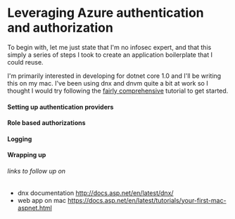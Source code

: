 # Leveraging Azure authentication and authorization

To begin with, let me just state that I'm no infosec expert, and that this simply a series of steps I took to create an application boilerplate that I could reuse.

I'm primarily interested in developing for dotnet core 1.0 and I'll be writing this on my mac. I've been using dnx and dnvm quite a bit at work so I thought I would try following the [fairly comprehensive](https://docs.asp.net/en/latest/tutorials/your-first-mac-aspnet.html) tutorial to get started.

#### Setting up authentication providers
#### Role based authorizations
#### Logging
#### Wrapping up

###### links to follow up on
- dnx documentation http://docs.asp.net/en/latest/dnx/
- web app on mac https://docs.asp.net/en/latest/tutorials/your-first-mac-aspnet.html
